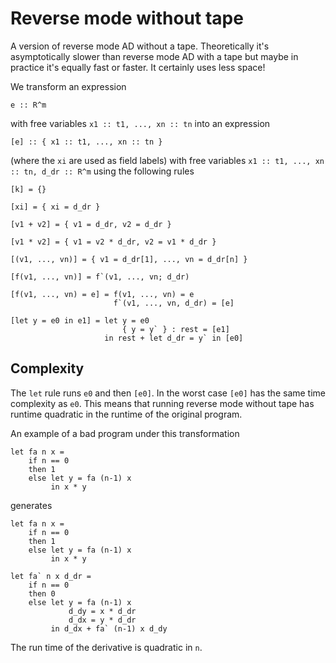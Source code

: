 # Reverse mode without tape

A version of reverse mode AD without a tape.  Theoretically it's
asymptotically slower than reverse mode AD with a tape but maybe in
practice it's equally fast or faster.  It certainly uses less space!

We transform an expression

```
e :: R^m
```

with free variables `x1 :: t1, ..., xn :: tn` into an expression

```
[e] :: { x1 :: t1, ..., xn :: tn }
```

(where the `xi` are used as field labels) with free variables `x1 ::
t1, ..., xn :: tn, d_dr :: R^m` using the following rules

```
[k] = {}

[xi] = { xi = d_dr }

[v1 + v2] = { v1 = d_dr, v2 = d_dr }

[v1 * v2] = { v1 = v2 * d_dr, v2 = v1 * d_dr }

[(v1, ..., vn)] = { v1 = d_dr[1], ..., vn = d_dr[n] }

[f(v1, ..., vn)] = f`(v1, ..., vn; d_dr)

[f(v1, ..., vn) = e] = f(v1, ..., vn) = e
                       f`(v1, ..., vn, d_dr) = [e]

[let y = e0 in e1] = let y = e0
                         { y = y` } : rest = [e1]
                     in rest + let d_dr = y` in [e0]
```

## Complexity

The `let` rule runs `e0` and then `[e0]`.  In the worst case `[e0]`
has the same time complexity as `e0`.  This means that running reverse
mode without tape has runtime quadratic in the runtime of the original
program.

An example of a bad program under this transformation

```
let fa n x =
    if n == 0
    then 1
    else let y = fa (n-1) x
         in x * y
```

generates

```
let fa n x =
    if n == 0
    then 1
    else let y = fa (n-1) x
         in x * y

let fa` n x d_dr =
    if n == 0
    then 0
    else let y = fa (n-1) x
             d_dy = x * d_dr
             d_dx = y * d_dr
         in d_dx + fa` (n-1) x d_dy
```

The run time of the derivative is quadratic in `n`.

